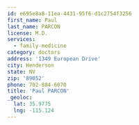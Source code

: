 ```yaml
---
id: e695e8a8-11ea-4431-95f6-d1c2754f3256
first_name: Paul
last_name: PARCON
license: M.D.
services:
  - family-medicine
category: doctors
address: '1349 European Drive'
city: Henderson
state: NV
zip: '89052'
phone: 702-884-6070
title: 'Paul PARCON'
_geoloc:
  lat: 35.9775
  lng: -115.124
---
```

